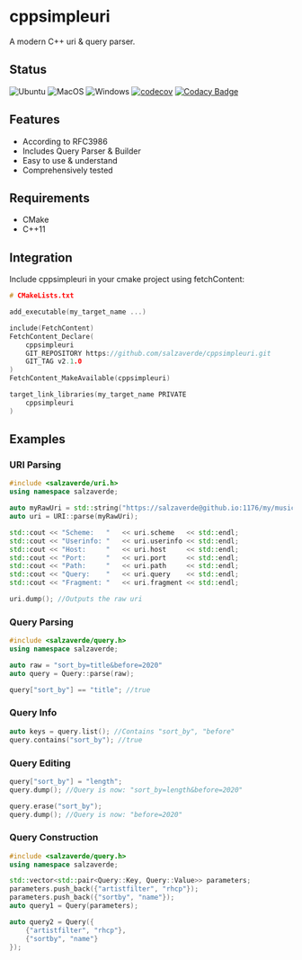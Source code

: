 # cppsimpleuri

A modern C++ uri & query parser. 

## Status

![Ubuntu](https://github.com/salzaverde/cppsimpleuri/workflows/Ubuntu/badge.svg)
![MacOS](https://github.com/salzaverde/cppsimpleuri/workflows/MacOS/badge.svg)
![Windows](https://github.com/salzaverde/cppsimpleuri/workflows/Windows/badge.svg)
[![codecov](https://codecov.io/gh/salzaverde/cppsimpleuri/branch/main/graph/badge.svg?token=K68N4BEVVS)](https://codecov.io/gh/salzaverde/cppsimpleuri)
[![Codacy Badge](https://api.codacy.com/project/badge/Grade/13cc4387adce4ebb9d24a808f63bd430)](https://app.codacy.com/gh/salzaverde/cppsimpleuri?utm_source=github.com&utm_medium=referral&utm_content=salzaverde/cppsimpleuri&utm_campaign=Badge_Grade_Settings)

## Features
-   According to RFC3986
-   Includes Query Parser & Builder
-   Easy to use & understand
-   Comprehensively tested

## Requirements
-   CMake
-   C++11

## Integration
Include cppsimpleuri in your cmake project using fetchContent:
```cpp
# CMakeLists.txt

add_executable(my_target_name ...)

include(FetchContent)
FetchContent_Declare(
    cppsimpleuri
    GIT_REPOSITORY https://github.com/salzaverde/cppsimpleuri.git
    GIT_TAG v2.1.0
)
FetchContent_MakeAvailable(cppsimpleuri)

target_link_libraries(my_target_name PRIVATE
    cppsimpleuri
)
```

## Examples

### URI Parsing
```cpp
#include <salzaverde/uri.h>
using namespace salzaverde;

auto myRawUri = std::string("https://salzaverde@github.io:1176/my/music?sort_by=title&before=2020#artist=rhcp");
auto uri = URI::parse(myRawUri);

std::cout << "Scheme:   "   << uri.scheme   << std::endl;
std::cout << "Userinfo: "   << uri.userinfo << std::endl;
std::cout << "Host:     "   << uri.host     << std::endl;
std::cout << "Port:     "   << uri.port     << std::endl;
std::cout << "Path:     "   << uri.path     << std::endl;
std::cout << "Query:    "   << uri.query    << std::endl;
std::cout << "Fragment: "   << uri.fragment << std::endl;

uri.dump(); //Outputs the raw uri
```

### Query Parsing
```cpp
#include <salzaverde/query.h>
using namespace salzaverde;

auto raw = "sort_by=title&before=2020"
auto query = Query::parse(raw);

query["sort_by"] == "title"; //true
```
### Query Info
```cpp
auto keys = query.list(); //Contains "sort_by", "before"
query.contains("sort_by"); //true

```
### Query Editing
```cpp
query["sort_by"] = "length";
query.dump(); //Query is now: "sort_by=length&before=2020"

query.erase("sort_by");
query.dump(); //Query is now: "before=2020"
```

### Query Construction
```cpp
#include <salzaverde/query.h>
using namespace salzaverde;

std::vector<std::pair<Query::Key, Query::Value>> parameters;
parameters.push_back({"artistfilter", "rhcp"});
parameters.push_back({"sortby", "name"});
auto query1 = Query(parameters);

auto query2 = Query({
    {"artistfilter", "rhcp"},
    {"sortby", "name"}
});
```
